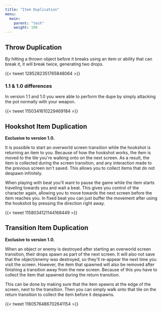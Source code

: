```yaml
---
title: "Item Duplication"
menu:
  main:
    parent: "tech"
    weight: 100
---
```


## Throw Duplication

By hitting a thrown object before it breaks using an item or ability that can break it, it will break twice, generating two drops.

{{< tweet 1285282351765848064 >}}

### 1.1 & 1.0 differences

In version 1.1 and 1.0 you were able to perform the dupe by simply attacking the pot normally with your weapon.

{{< tweet 1150341610229469184 >}}

## Hookshot Item Duplication

**Exclusive to version 1.0.**

It is possible to start an overworld screen transition while the hookshot is returning an item to you.
Because of how the hookshot works, the item is moved to the tile you're walking onto on the next screen.
As a result, the item is collected during the screen transition, and any interaction made to the previous screen isn't saved.
This allows you to collect items that do not despawn infinitely.

When playing with beat you'll want to pause the game while the item starts traveling towards you and wait a beat.
This gives you control of the character again, allowing you to move towards the next screen before the item reaches you.
In fixed beat you can just buffer the movement after using the hookshot by pressing the direction right away.

{{< tweet 1158034121144168449 >}}

## Transition Item Duplication

**Exclusive to version 1.0.**

When an object or enemy is destroyed after starting an overworld screen transition, their drops spawn as part of the next screen.
It will also not save that the object/enemy was destroyed, so they'll re-appear the next time you visit the screen.
However, the item that spawned will also be removed after finishing a transition away from the new screen.
Because of this you have to collect the item that spawned during the return transition.

This can be done by making sure that the item spawns at the edge of the screen, next to the transition.
Then you can simply walk onto that tile on the return transition to collect the item before it despawns.

{{< tweet 1160576486702641154 >}}

